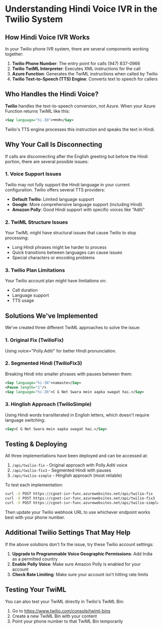 # Understanding Hindi Voice IVR in the Twilio System

## How Hindi Voice IVR Works

In your Twilio phone IVR system, there are several components working together:

1. **Twilio Phone Number**: The entry point for calls (947) 837-0966
2. **Twilio TwiML Interpreter**: Executes XML instructions for the call
3. **Azure Function**: Generates the TwiML instructions when called by Twilio
4. **Twilio Text-to-Speech (TTS) Engine**: Converts text to speech for callers

## Who Handles the Hindi Voice?

**Twilio** handles the text-to-speech conversion, not Azure. When your Azure Function returns TwiML like this:

```xml
<Say language="hi-IN">नमस्ते</Say>
```

Twilio's TTS engine processes this instruction and speaks the text in Hindi.

## Why Your Call Is Disconnecting

If calls are disconnecting after the English greeting but before the Hindi portion, there are several possible issues:

### 1. Voice Support Issues
Twilio may not fully support the Hindi language in your current configuration. Twilio offers several TTS providers:

- **Default Twilio**: Limited language support
- **Google**: More comprehensive language support (including Hindi)
- **Amazon Polly**: Good Hindi support with specific voices like "Aditi"

### 2. TwiML Structure Issues
Your TwiML might have structural issues that cause Twilio to stop processing:
- Long Hindi phrases might be harder to process
- Quick transitions between languages can cause issues
- Special characters or encoding problems

### 3. Twilio Plan Limitations
Your Twilio account plan might have limitations on:
- Call duration
- Language support
- TTS usage

## Solutions We've Implemented

We've created three different TwiML approaches to solve the issue:

### 1. Original Fix (TwilioFix)
Using voice="Polly.Aditi" for better Hindi pronunciation.

### 2. Segmented Hindi (TwilioFix3)
Breaking Hindi into smaller phrases with pauses between them:
```xml
<Say language="hi-IN">namaste</Say>
<Pause length="1"/>
<Say language="hi-IN">C G Net Swara mein aapka swagat hai.</Say>
```

### 3. Hinglish Approach (TwilioSimple)
Using Hindi words transliterated in English letters, which doesn't require language switching:
```xml
<Say>C G Net Swara mein aapka swagat hai.</Say>
```

## Testing & Deploying

All three implementations have been deployed and can be accessed at:

1. `/api/twilio-fix` - Original approach with Polly.Aditi voice
2. `/api/twilio-fix3` - Segmented Hindi with pauses
3. `/api/twilio-simple` - Hinglish approach (most reliable)

To test each implementation:
```bash
curl -X POST https://cgnet-ivr-func.azurewebsites.net/api/twilio-fix
curl -X POST https://cgnet-ivr-func.azurewebsites.net/api/twilio-fix3
curl -X POST https://cgnet-ivr-func.azurewebsites.net/api/twilio-simple
```

Then update your Twilio webhook URL to use whichever endpoint works best with your phone number.

## Additional Twilio Settings That May Help

If the above solutions don't fix the issue, try these Twilio account settings:

1. **Upgrade to Programmable Voice Geographic Permissions**: Add India as a permitted country
2. **Enable Polly Voice**: Make sure Amazon Polly is enabled for your account
3. **Check Rate Limiting**: Make sure your account isn't hitting rate limits

## Testing Your TwiML

You can also test your TwiML directly in Twilio's TwiML Bin:
1. Go to https://www.twilio.com/console/twiml-bins
2. Create a new TwiML Bin with your content
3. Point your phone number to that TwiML Bin temporarily
